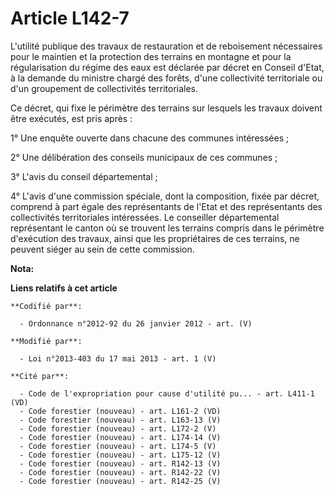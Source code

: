 # Article L142-7

L'utilité publique des travaux de restauration et de reboisement nécessaires pour le maintien et la protection des terrains
en montagne et pour la régularisation du régime des eaux est déclarée par décret en Conseil d'Etat, à la demande du ministre
chargé des forêts, d'une collectivité territoriale ou d'un groupement de collectivités territoriales.

Ce décret, qui fixe le périmètre des terrains sur lesquels les travaux doivent être exécutés, est pris après :

1° Une enquête ouverte dans chacune des communes intéressées ;

2° Une délibération des conseils municipaux de ces communes ;

3° L'avis du conseil départemental ;

4° L'avis d'une commission spéciale, dont la composition, fixée par décret, comprend à part égale des représentants de l'Etat
et des représentants des collectivités territoriales intéressées. Le conseiller départemental représentant le canton où se
trouvent les terrains compris dans le périmètre d'exécution des travaux, ainsi que les propriétaires de ces terrains, ne
peuvent siéger au sein de cette commission.

**Nota:**



**Liens relatifs à cet article**

	**Codifié par**:

	  - Ordonnance n°2012-92 du 26 janvier 2012 - art. (V)

	**Modifié par**:

	  - Loi n°2013-403 du 17 mai 2013 - art. 1 (V)

	**Cité par**:

	  - Code de l'expropriation pour cause d'utilité pu... - art. L411-1 (VD)
	  - Code forestier (nouveau) - art. L161-2 (VD)
	  - Code forestier (nouveau) - art. L163-13 (V)
	  - Code forestier (nouveau) - art. L172-2 (V)
	  - Code forestier (nouveau) - art. L174-14 (V)
	  - Code forestier (nouveau) - art. L174-5 (V)
	  - Code forestier (nouveau) - art. L175-12 (V)
	  - Code forestier (nouveau) - art. R142-13 (V)
	  - Code forestier (nouveau) - art. R142-22 (V)
	  - Code forestier (nouveau) - art. R142-25 (V)
